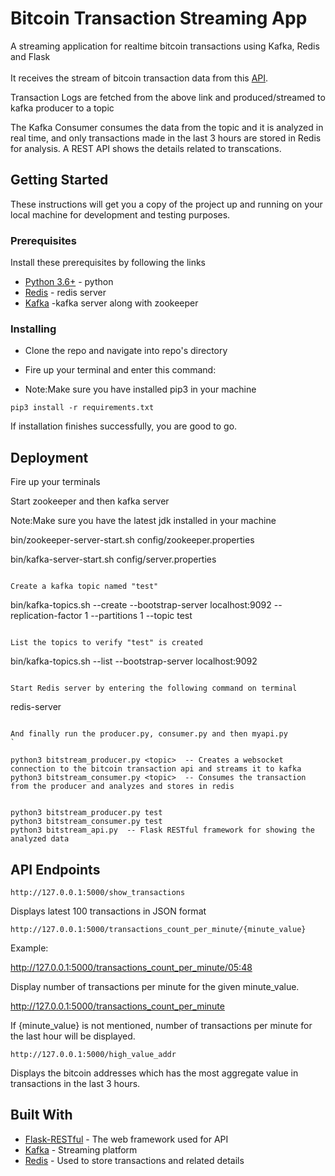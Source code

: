 # Bitcoin Transaction Streaming App

A streaming application for realtime bitcoin transactions using Kafka, Redis and Flask<br><br>
It receives the stream of bitcoin transaction data from this [API](https://www.blockchain.com/api/api_websocket). 


Transaction Logs are fetched from the above link and produced/streamed to kafka producer to a topic

The Kafka Consumer consumes the data from the topic and it is analyzed in real time, and only transactions made in the last 3 hours are stored in Redis for analysis. A REST API shows the details related to transcations.
## Getting Started

These instructions will get you a copy of the project up and running on your local machine for development and testing purposes.

### Prerequisites

Install these prerequisites by following the links

* [Python 3.6+](https://www.python.org/downloads/)  - python 
* [Redis](https://redis.io/topics/quickstart)  - redis server
* [Kafka](https://kafka.apache.org/quickstart)  -kafka server along with zookeeper



### Installing


* Clone the repo and navigate into repo's directory
* Fire up your terminal and enter this command:

*  Note:Make sure you have installed pip3 in your machine 
```
pip3 install -r requirements.txt
```
If installation finishes successfully, you are good to go.



## Deployment

Fire up your terminals

Start zookeeper and then kafka server

Note:Make sure you have the latest jdk installed in your machine


bin/zookeeper-server-start.sh config/zookeeper.properties


bin/kafka-server-start.sh config/server.properties
```

Create a kafka topic named "test"
```
bin/kafka-topics.sh --create --bootstrap-server localhost:9092 --replication-factor 1 --partitions 1 --topic test
```

List the topics to verify "test" is created
```
bin/kafka-topics.sh --list --bootstrap-server localhost:9092
```

Start Redis server by entering the following command on terminal
```
redis-server
```

And finally run the producer.py, consumer.py and then myapi.py
`

python3 bitstream_producer.py <topic>  -- Creates a websocket connection to the bitcoin transaction api and streams it to kafka
python3 bitstream_consumer.py <topic>  -- Consumes the transaction from the producer and analyzes and stores in redis


python3 bitstream_producer.py test 
python3 bitstream_consumer.py test
python3 bitstream_api.py  -- Flask RESTful framework for showing the analyzed data
```



## API Endpoints

```
http://127.0.0.1:5000/show_transactions
```
Displays latest 100 transactions in JSON format

```
http://127.0.0.1:5000/transactions_count_per_minute/{minute_value}
```

Example:

  http://127.0.0.1:5000/transactions_count_per_minute/05:48

   Display number of transactions per minute for the given minute_value.

  http://127.0.0.1:5000/transactions_count_per_minute

   If {minute_value} is not mentioned, number of transactions per minute for the last hour will be displayed.

```
http://127.0.0.1:5000/high_value_addr
```
Displays the bitcoin addresses which has the most aggregate value in transactions in the last 3 hours.




## Built With

* [Flask-RESTful](https://flask-restful.readthedocs.io/en/latest/) - The web framework used for API
* [Kafka](https://kafka.apache.org/quickstart) - Streaming platform
* [Redis](https://redis.io/topics/quickstart) - Used to store transactions and related details


